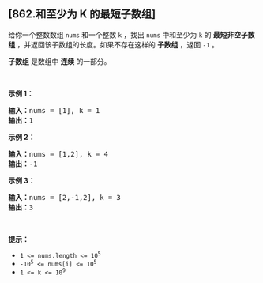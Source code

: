## [862.和至少为 K 的最短子数组]
<p>给你一个整数数组 <code>nums</code> 和一个整数 <code>k</code> ，找出 <code>nums</code> 中和至少为 <code>k</code> 的 <strong>最短非空子数组</strong> ，并返回该子数组的长度。如果不存在这样的 <strong>子数组</strong> ，返回 <code>-1</code> 。</p>

<p><strong>子数组</strong> 是数组中 <strong>连续</strong> 的一部分。</p>

<p>&nbsp;</p>

<ol>
</ol>

<p><strong>示例 1：</strong></p>

<pre>
<strong>输入：</strong>nums = [1], k = 1
<strong>输出：</strong>1
</pre>

<p><strong>示例 2：</strong></p>

<pre>
<strong>输入：</strong>nums = [1,2], k = 4
<strong>输出：</strong>-1
</pre>

<p><strong>示例 3：</strong></p>

<pre>
<strong>输入：</strong>nums = [2,-1,2], k = 3
<strong>输出：</strong>3
</pre>

<p>&nbsp;</p>

<p><strong>提示：</strong></p>

<ul>
	<li><code>1 &lt;= nums.length &lt;= 10<sup>5</sup></code></li>
	<li><code>-10<sup>5</sup> &lt;= nums[i] &lt;= 10<sup>5</sup></code></li>
	<li><code>1 &lt;= k &lt;= 10<sup>9</sup></code></li>
</ul>

